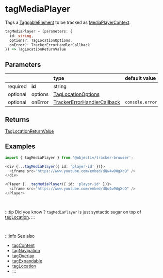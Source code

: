 # tagMediaPlayer

Tags a [TaggableElement](/tracking/browser/api-reference/definitions/TaggableElement.md) to be tracked as [MediaPlayerContext](/taxonomy/reference/location-contexts/MediaPlayerContext.md).

```typescript
tagMediaPlayer = (parameters: {
  id: string,
  options?: TagLocationOptions,
  onError?: TrackerErrorHandlerCallback
}) => TagLocationReturnValue
```

## Parameters
|          |         | type                                                                                              | default value
| :-:      | :--     | :--                                                                                               | :--           
| required | **id**  | string                                                                                            |
| optional | options | [TagLocationOptions](/tracking/browser/api-reference/definitions/TagLocationOptions.md)                   | 
| optional | onError | [TrackerErrorHandlerCallback](/tracking/browser/api-reference/definitions/TrackerErrorHandlerCallback.md) | `console.error`

## Returns
[TagLocationReturnValue](/tracking/browser/api-reference/definitions/TagLocationReturnValue.md)

## Examples
```typescript jsx
import { tagMediaPlayer } from '@objectiv/tracker-browser';
```

```typescript jsx
<div {...tagMediaPlayer({ id: 'player-id' })}>
  <iframe src="https://www.youtube.com/embed/dQw4w9WgXcQ" />  
</div>
```

```typescript jsx
<Player {...tagMediaPlayer({ id: 'player-id' })}>
  <iframe src="https://www.youtube.com/embed/dQw4w9WgXcQ" />
</Player>
```

<br />

:::tip Did you know ?
`tagMediaPlayer` is just syntactic sugar on top of [tagLocation](/tracking/browser/api-reference/locationTaggers/tagLocation.md).
:::

<br />


:::info See also
- [tagContent](/tracking/browser/api-reference/locationTaggers/tagContent.md)
- [tagNavigation](/tracking/browser/api-reference/locationTaggers/tagNavigation.md)
- [tagOverlay](/tracking/browser/api-reference/locationTaggers/tagOverlay.md)
- [tagExpandable](/tracking/browser/api-reference/locationTaggers/tagExpandable.md)
- [tagLocation](/tracking/browser/api-reference/locationTaggers/tagLocation.md)
- :::
